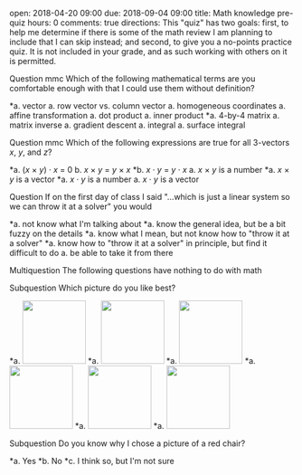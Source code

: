 open: 2018-04-20 09:00
due: 2018-09-04 09:00
title: Math knowledge pre-quiz
hours: 0
comments: true
directions: This "quiz" has two goals: first, to help me determine if there is some of the math review I am planning to include that I can skip instead; and second, to give you a no-points practice quiz.  It is not included in your grade, and as such working with others on it is permitted.



Question mmc
Which of the following mathematical terms are you comfortable enough with that I could use them without definition?

*a. vector
a. row vector vs. column vector
a. homogeneous coordinates
a. affine transformation
a. dot product
a. inner product
*a. 4-by-4 matrix
a. matrix inverse
a. gradient descent
a. integral
a. surface integral


Question mmc
Which of the following expressions are true for all 3-vectors *x*, *y*, and *z*?

*a. (*x* &times; *y*) &middot; *x* = 0
b. *x* &times; *y* = *y* &times; *x*
*b. *x* &middot; *y* = *y* &middot; *x*
a. *x* &times; *y* is a number
*a. *x* &times; *y* is a vector
*a. *x* &middot; *y* is a number
a. *x* &middot; *y* is a vector


Question
If on the first day of class I said "…which is just a linear system so we can throw it at a solver" you would

*a. not know what I'm talking about
*a. know the general idea, but be a bit fuzzy on the details
*a. know what I mean, but not know how to "throw it at a solver"
*a. know how to "throw it at a solver" in principle, but find it difficult to do
a. be able to take it from there


Multiquestion
The following questions have nothing to do with math

Subquestion
Which picture do you like best?

*a. <img src="//www.cs.virginia.edu/luther/4810/F2018/files/redchair0.png" style="height:8em"/>
*a. <img src="//www.cs.virginia.edu/luther/4810/F2018/files/redchair1.png" style="height:8em"/>
*a. <img src="//www.cs.virginia.edu/luther/4810/F2018/files/redchair2.png" style="height:8em"/>
*a. <img src="//www.cs.virginia.edu/luther/4810/F2018/files/redchair3.png" style="height:8em"/>
*a. <img src="//www.cs.virginia.edu/luther/4810/F2018/files/redchair4.png" style="height:8em"/>
*a. <img src="//www.cs.virginia.edu/luther/4810/F2018/files/redchair5.png" style="height:8em"/>

Subquestion
Do you know why I chose a picture of a red chair?

*a. Yes
*b. No
*c. I think so, but I'm not sure
